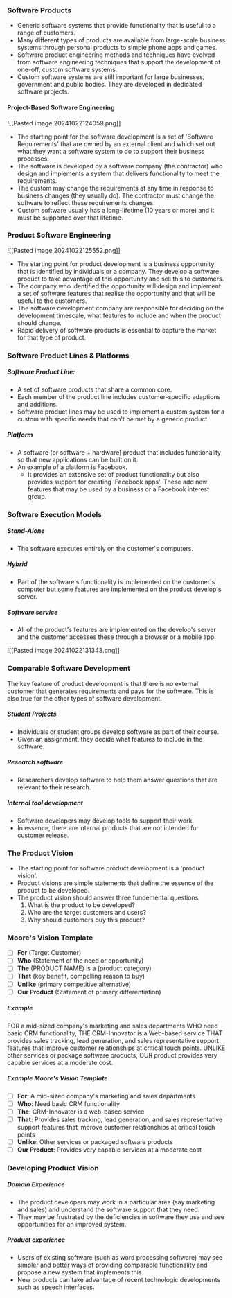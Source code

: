 ### Software Products
* Generic software systems that provide functionality that is useful to a range of customers.
* Many different types of products are available from large-scale business systems through personal products to simple phone apps and games.
* Software product engineering methods and techniques have evolved from software engineering techniques that support the development of one-off, custom software systems.
* Custom software systems are still important for large businesses, government and public bodies. They are developed in dedicated software projects.

#### Project-Based Software Engineering
 ![[Pasted image 20241022124059.png]]

* The starting point for the software development is a set of 'Software Requirements' that are owned by an external client and which set out what they want a software system to do to support their business processes.
* The software is developed by a software company (the contractor) who design and implements a system that delivers functionality to meet the requirements.
* The custom may change the requirements at any time in response to business changes (they usually do). The contractor must change the software to reflect these requirements changes.
* Custom software usually has a long-lifetime (10 years or more) and it must be supported over that lifetime.

### Product Software Engineering

![[Pasted image 20241022125552.png]]

* The starting point for product development is a business opportunity that is identified by individuals or a company. They develop a software product to take advantage of this opportunity and sell this to customers.
* The company who identified the opportunity will design and implement a set of software features that realise the opportunity and that will be useful to the customers.
* The software development company are responsible for deciding on the development timescale, what features to include and when the product should change.
* Rapid delivery of software products is essential to capture the market for that type of product. 

### Software Product Lines & Platforms
##### Software Product Line:
* A set of software products that share a common core. 
* Each member of the product line includes customer-specific adaptions and additions.
* Software product lines may be used to implement a custom system for a custom with specific needs that can't be met by a generic product.
##### Platform
* A software (or software + hardware) product that includes functionality so that  new applications can be built on it.
* An example of a platform is Facebook.
	* It provides an extensive set of product functionality but also provides support for creating 'Facebook apps'. These add new features that may be used by a business or a Facebook interest group.

### Software Execution Models
##### Stand-Alone
* The software executes entirely on the customer's computers.
##### Hybrid
* Part of the software's functionality is implemented on the customer's computer but some features are implemented on the product develop's server.
##### Software service
* All of the product's features are implemented on the develop's server and the customer accesses these through a browser or a mobile app.

![[Pasted image 20241022131343.png]]

### Comparable Software Development
The key feature of product development is that there is no external customer that generates requirements and pays for the software. This is also true for the other types of software development.

##### Student Projects
* Individuals or student groups develop software as part of their course.
* Given an assignment, they decide what features to include in the software.
##### Research software
* Researchers develop software to help them answer questions that are relevant to their research.
##### Internal tool development
* Software developers may develop tools to support their work.
* In essence, there are internal products that are not intended for customer release.

### The Product Vision
* The starting point for software product development is a 'product vision'.
* Product visions are simple statements that define the essence of the product to be developed.
* The product vision should answer three fundemental questions:
	1. What is the product to be developed?
	2. Who are the target customers and users?
	3. Why should customers buy this product?

### Moore's Vision Template
 - [ ] **For** (Target Customer) 
 - [ ] **Who** (Statement of the need or opportunity)
 - [ ] **The** (PRODUCT NAME) is a (product category)
 - [ ] **That** (key benefit, compelling reason to buy)
 - [ ] **Unlike** (primary competitive alternative)
 - [ ] **Our Product** (Statement of primary differentiation)
 
##### Example

FOR a mid-sized company's marketing and sales departments WHO need basic CRM functionality, THE CRM-Innovator is a Web-based service THAT provides sales tracking, lead generation, and sales representative support features that improve customer relationships at critical touch points. UNLIKE other services or package software products, OUR product provides very capable services at a moderate cost.

##### Example Moore's Vision Template
- [ ] **For**: A mid-sized company's marketing and sales departments  
- [ ] **Who**: Need basic CRM functionality  
- [ ] **The**: CRM-Innovator is a web-based service  
- [ ] **That**: Provides sales tracking, lead generation, and sales representative support features that improve customer relationships at critical touch points  
- [ ] **Unlike**: Other services or packaged software products  
- [ ] **Our Product**: Provides very capable services at a moderate cost

### Developing Product Vision
##### Domain Experience
* The product developers may work in a particular area (say marketing and sales) and understand the software support that they need. 
* They may be frustrated by the deficiencies in software they use and see opportunities for an improved system.
##### Product experience
- Users of existing software (such as word processing software) may see simpler and better ways of providing comparable functionality and propose a new system that implements this.
- New products can take advantage of recent technologic developments such as speech interfaces.
